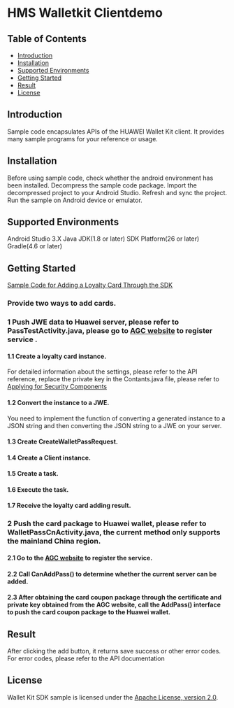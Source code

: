 # HMS Walletkit Clientdemo

## Table of Contents

 * [Introduction](#introduction)
 * [Installation](#installation)
 * [Supported Environments](#supported-environments)
 * [Getting Started](#getting-started)
 * [Result](#result)
 * [License](#license)
 
 
## Introduction
Sample code encapsulates APIs of the HUAWEI Wallet Kit client. It provides many sample programs for your reference or usage.

## Installation
Before using sample code, check whether the android environment has been installed. 
Decompress the sample code package.
Import the decompressed project to your Android Studio.
Refresh and sync the project.
Run the sample on Android device or emulator.
    
## Supported Environments
Android Studio 3.X
Java JDK(1.8 or later)
SDK Platform(26 or later)
Gradle(4.6 or later)
	
## Getting Started
[Sample Code for Adding a Loyalty Card Through the SDK](https://developer.huawei.com/consumer/en/doc/development/HMS-Guides/wallet-guide-integratingsdk)

### Provide two ways to add cards.
### 1 Push JWE data to Huawei server, please refer to PassTestActivity.java, please go to [AGC website](https://developer.huawei.com/consumer/en/doc/development/HMSCore-Guides/guide-agc-overview-0000001050158420) to register service .
#### 1.1 Create a loyalty card instance.
For detailed information about the settings, please refer to the API reference, replace the private key in the Contants.java file, please refer to [Applying for Security Components](https://developer.huawei.com/consumer/en/doc/development/HMSCore-Guides/preparations-secret-0000001050158422)
#### 1.2 Convert the instance to a JWE.
You need to implement the function of converting a generated instance to a JSON string and then converting the JSON string to a JWE on your server.
#### 1.3 Create CreateWalletPassRequest.
#### 1.4 Create a Client instance.
#### 1.5 Create a task.
#### 1.6 Execute the task.
#### 1.7 Receive the loyalty card adding result.
### 2 Push the card package to Huawei wallet, please refer to WalletPassCnActivity.java, the current method only supports the mainland China region.
#### 2.1 Go to the [AGC website](https://developer.huawei.com/consumer/en/doc/development/HMSCore-Guides/config-agc-0000001050193505) to register the service.
#### 2.2 Call CanAddPass() to determine whether the current server can be added.
#### 2.3 After obtaining the card coupon package through the certificate and private key obtained from the AGC website, call the AddPass() interface to push the card coupon package to the Huawei wallet.

##  Result
After clicking the add button, it returns save success or other error codes. For error codes, please refer to the API documentation

##  License
Wallet Kit SDK sample is licensed under the [Apache License, version 2.0](http://www.apache.org/licenses/LICENSE-2.0).

